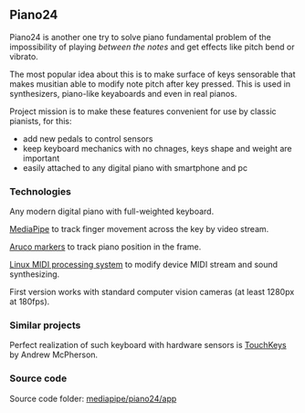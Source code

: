 ## Piano24

Piano24 is another one try to solve piano fundamental problem of the impossibility of playing _between the notes_ and get effects like pitch bend or vibrato.  

The most popular idea about this is to make surface of keys sensorable that makes musitian able to modify note pitch after key pressed. This is used in synthesizers, piano-like keyaboards and even in real pianos.

Project mission is to make these features convenient for use by classic pianists, for this:
* add new pedals to control sensors
* keep keyboard mechanics with no chnages, keys shape and weight are important
* easily attached to any digital piano with smartphone and pc

### Technologies

Any modern digital piano with full-weighted keyboard.

[MediaPipe](https://mediapipe.readthedocs.io/en/latest/solutions/hands.html) to track finger movement across the key by video stream.

[Aruco markers](https://docs.opencv.org/4.x/d5/dae/tutorial_aruco_detection.html) to track piano position in the frame.

[Linux MIDI processing system](https://packages.debian.org/sid/jackd2) to modify device MIDI stream and sound synthesizing.

First version works with standard computer vision cameras (at least 1280px at 180fps).

### Similar projects

Perfect realization of such keyboard with hardware sensors is [TouchKeys](https://andrewmcpherson.org/project/touchkeys) by Andrew McPherson. 

### Source code

Source code folder: [mediapipe/piano24/app](mediapipe/piano24/app)